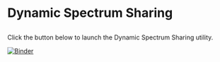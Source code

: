 # Dynamic Spectrum Sharing

## 
Click the button below to launch the Dynamic Spectrum Sharing utility.

[![Binder](https://mybinder.org/badge_logo.svg)](https://mybinder.org/v2/gh/radiowayv/spectrum_sharing/main?urlpath=voila%2Frender%2FDraft_DSS_Algorithm.ipynb)

